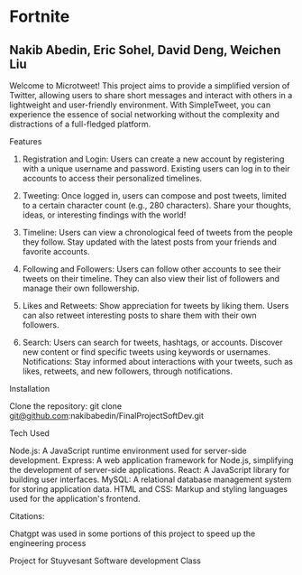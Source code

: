 # Fortnite
## Nakib Abedin, Eric Sohel, David Deng, Weichen Liu

Welcome to Microtweet! This project aims to provide a simplified version of Twitter, allowing users to share short messages and interact with others in a lightweight and user-friendly environment. With SimpleTweet, you can experience the essence of social networking without the complexity and distractions of a full-fledged platform.

Features

1. Registration and Login: Users can create a new account by registering with a unique username and password. Existing users can log in to their accounts to access their personalized timelines.

2. Tweeting: Once logged in, users can compose and post tweets, limited to a certain character count (e.g., 280 characters). Share your thoughts, ideas, or interesting findings with the world!

3. Timeline: Users can view a chronological feed of tweets from the people they follow. Stay updated with the latest posts from your friends and favorite accounts.

4. Following and Followers: Users can follow other accounts to see their tweets on their timeline. They can also view their list of followers and manage their own followership.

5. Likes and Retweets: Show appreciation for tweets by liking them. Users can also retweet interesting posts to share them with their own followers.

6. Search: Users can search for tweets, hashtags, or accounts. Discover new content or find specific tweets using keywords or usernames.
Notifications: Stay informed about interactions with your tweets, such as likes, retweets, and new followers, through notifications.


Installation

Clone the repository: git clone git@github.com:nakibabedin/FinalProjectSoftDev.git

Tech Used

Node.js: A JavaScript runtime environment used for server-side development.
Express: A web application framework for Node.js, simplifying the development of server-side applications.
React: A JavaScript library for building user interfaces.
MySQL: A relational database management system for storing application data.
HTML and CSS: Markup and styling languages used for the application's frontend.


Citations: 

Chatgpt was used in some portions of this project to speed up the engineering process



Project for Stuyvesant Software development Class 